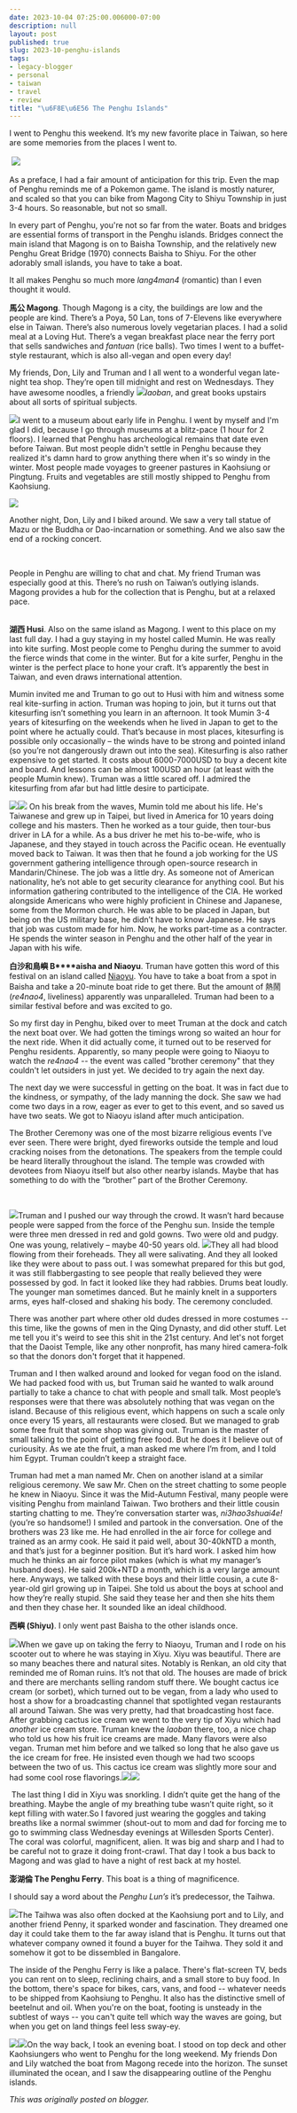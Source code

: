 ```yaml
---
date: 2023-10-04 07:25:00.006000-07:00
description: null
layout: post
published: true
slug: 2023-10-penghu-islands
tags:
- legacy-blogger
- personal
- taiwan
- travel
- review
title: "\u6F8E\u6E56 The Penghu Islands"
---
```




I went to Penghu this weekend. It’s my new favorite place in
Taiwan, so here are some memories from the places I went to.  
   
 ![](https://external-content.duckduckgo.com/iu/?u=https%3A%2F%2Ftse4.mm.bing.net%2Fth%3Fid%3DOIP.toTixt_ZYe6z2yFkFPwSdwHaHF%26pid%3DApi&f=1&ipt=8036036f0ab517a5e9b65890d191f21acf29a1959ada07e28c3ed29090eab876&ipo=images)   
  
As a preface, I had a fair amount of anticipation for this trip. Even the map of Penghu reminds me of a Pokemon game. The island is mostly naturer, and scaled so that you can bike from Magong City to Shiyu Township in just 3-4 hours. So reasonable, but not so small.

In every part of Penghu, you're not so far from the water. Boats and bridges are essential forms of transport in the Penghu islands. Bridges connect the main island that Magong is on to Baisha Township, and the relatively new Penghu Great Bridge (1970) connects Baisha to Shiyu. For the other adorably small islands, you have to take a boat.

It all makes Penghu so much more *lang4man4* (romantic) than I even thought it would.  
  
**馬公 Magong**. Though Magong is a city, the buildings are low and the people
are kind. There’s a Poya, 50 Lan, tons of 7-Elevens like everywhere
else in Taiwan. There’s also numerous lovely vegetarian places. I
had a solid meal at a Loving Hut. There’s a vegan breakfast place
near the ferry port that sells sandwiches and *fantuan* (rice balls).
Two times I went to a
buffet-style restaurant, which is also all-vegan and open every day!    
  
My
friends, Don, Lily and Truman and I all went to a wonderful vegan
late-night tea shop. They’re open till midnight and rest on
Wednesdays. They have awesome noodles, a friendly [![](https://blogger.googleusercontent.com/img/a/AVvXsEjBkkvtIsHY2fBbnzlNf6NxT0lZQHj4PCw_tFP8C5L-siIML-bbNZamXj30EJGE-1MVK6B30EqWooFliq3Fu4lwqaUVTBnxrDRsluvbhWeLDaqE1H27FrYq8QGN0yWcYCZ4X1R7h_l1FmvLLLekWyK89WWVdRyXoZc22_JMSXNKyV5zaOYLPP3LhXK_GbQ=w213-h160)](https://blogger.googleusercontent.com/img/a/AVvXsEjBkkvtIsHY2fBbnzlNf6NxT0lZQHj4PCw_tFP8C5L-siIML-bbNZamXj30EJGE-1MVK6B30EqWooFliq3Fu4lwqaUVTBnxrDRsluvbhWeLDaqE1H27FrYq8QGN0yWcYCZ4X1R7h_l1FmvLLLekWyK89WWVdRyXoZc22_JMSXNKyV5zaOYLPP3LhXK_GbQ)*laoban*,
and great books upstairs
about all sorts of spiritual subjects.

[![](https://blogger.googleusercontent.com/img/a/AVvXsEhdY58oVt4P915t7YOPCdn0CWG_-bYG5GRJrYMc5wzSSrMt772TorPDRspgZO7RUicCKkAwkzvXsEObIpk2DRbg3uc7Efo20Rxq_7Z5J7eGCJ1sJVQ_gnka1C5rS-YnrRxK8ncdKQJXj3cA4nXUxBQehGOBc6u3r8XvffNWQhHp0-jG7wm3OTaJsWsTrr8=w232-h174)](https://blogger.googleusercontent.com/img/a/AVvXsEhdY58oVt4P915t7YOPCdn0CWG_-bYG5GRJrYMc5wzSSrMt772TorPDRspgZO7RUicCKkAwkzvXsEObIpk2DRbg3uc7Efo20Rxq_7Z5J7eGCJ1sJVQ_gnka1C5rS-YnrRxK8ncdKQJXj3cA4nXUxBQehGOBc6u3r8XvffNWQhHp0-jG7wm3OTaJsWsTrr8)I went to a museum about early life in Penghu. I went by myself and I'm glad I did, because I go through museums at a blitz-pace (1 hour for 2 floors). I learned that Penghu has archeological remains that date even before Taiwan. But most people didn't settle in Penghu because they realized it's damn hard to grow anything there when it's so windy in the winter. Most people made voyages to greener pastures in Kaohsiung or Pingtung. Fruits and vegetables are still mostly shipped to Penghu from Kaohsiung.  

[![](https://blogger.googleusercontent.com/img/a/AVvXsEhytmcsTPYlAsQ2irS0dbhfYNQGlCKulDzfqgOuhkNb2G8g8IQ_Dpfrn5p9Ui5WEwySmhyAW2-QfvcivE6I43wuhhS2RMFdSSog5-gZuOIagApZNIROwLtgCH7l2Js6M3-o28c4kcRgNjsyjRkPL0_0w82psssXp1oR4AngtQ-4uP-nKaKhBZwZYgLnswY=w133-h177)](https://blogger.googleusercontent.com/img/a/AVvXsEhytmcsTPYlAsQ2irS0dbhfYNQGlCKulDzfqgOuhkNb2G8g8IQ_Dpfrn5p9Ui5WEwySmhyAW2-QfvcivE6I43wuhhS2RMFdSSog5-gZuOIagApZNIROwLtgCH7l2Js6M3-o28c4kcRgNjsyjRkPL0_0w82psssXp1oR4AngtQ-4uP-nKaKhBZwZYgLnswY)

Another night, Don, Lily and I biked around. We saw a very tall statue of Mazu or the Buddha or Dao-incarnation or something. And we also saw the end of a rocking concert. 

 

People
in Penghu are willing to chat
and chat. My friend Truman was especially good at this. There’s
no rush on Taiwan’s outlying islands. Magong provides a hub for the
collection that is Penghu, but at a relaxed pace. 
  
    
**湖西 Husi**.
Also on the same island as
Magong. I went to this place
on my last full day. I had a guy staying in my hostel called Mumin.
He was really into kite surfing. Most people come to Penghu during
the summer to avoid the fierce winds that come in the winter. But for
a kite surfer, Penghu in the winter is the perfect place to hone your
craft. It’s apparently the
best in Taiwan, and even draws international attention.  
  
Mumin
invited me and Truman to go out to Husi with him and
witness some real kite-surfing in action. Truman was hoping to join,
but it turns out that kitesurfing isn’t something you learn in an
afternoon. It took Mumin 3-4 years of kitesurfing on the weekends
when he lived in Japan to get to the point where he actually could.
That’s because in most places, kitesurfing is possible only
occasionally – the winds have to be strong and pointed inland (so
you’re not dangerously drawn out into the sea). Kitesurfing
is also rather expensive to get started. It
costs about 6000-7000USD to
buy a decent kite and board.
And lessons can be almost 100USD an hour (at
least with the people Mumin knew). Truman
was a little scared off. I admired the kitesurfing from afar but had
little desire to participate.

[![](https://blogger.googleusercontent.com/img/a/AVvXsEimROjYy8mAHdlXRPYLwkY3_1S437oxWIMUkdO1mm_0AOrLXPVtkC7ZFHEbr6Nyl-U_HUgPSvV-EmcgQ8ixAEz5SqyfetyKdWQK5we8NQRAKBldBK3fQ5lBsSE24FXchOC5UqwkWmtlbIlAyX2vrkfEsHbiFw1HAmEgzcBbZLLoXxqXDzW0QmTCv-3Jbns=w229-h172)](https://blogger.googleusercontent.com/img/a/AVvXsEimROjYy8mAHdlXRPYLwkY3_1S437oxWIMUkdO1mm_0AOrLXPVtkC7ZFHEbr6Nyl-U_HUgPSvV-EmcgQ8ixAEz5SqyfetyKdWQK5we8NQRAKBldBK3fQ5lBsSE24FXchOC5UqwkWmtlbIlAyX2vrkfEsHbiFw1HAmEgzcBbZLLoXxqXDzW0QmTCv-3Jbns)[![](https://blogger.googleusercontent.com/img/a/AVvXsEhxXUjXakRfv3-UdzgtDM4T1Zx2AUvc1H4icpdMRL1ap0RTprlyLRpZAfkBTCsn8ALjoqFF_1D1eMDJk7RZd9fcIHuYCHRQjtXBODz-JSx68Zj4E_Mpq3O6xoEl3o0vHoioda30341j_7VXy9s8oubQT4U7Cjo_eYNITkHD14Vg-OlJl0pRd8CiFXXXHeo=w235-h176)](https://blogger.googleusercontent.com/img/a/AVvXsEimROjYy8mAHdlXRPYLwkY3_1S437oxWIMUkdO1mm_0AOrLXPVtkC7ZFHEbr6Nyl-U_HUgPSvV-EmcgQ8ixAEz5SqyfetyKdWQK5we8NQRAKBldBK3fQ5lBsSE24FXchOC5UqwkWmtlbIlAyX2vrkfEsHbiFw1HAmEgzcBbZLLoXxqXDzW0QmTCv-3Jbns)
On
his break from the waves, Mumin told me about his life. He's Taiwanese and grew up in Taipei, but lived in
America for 10 years doing college and his masters. Then
he worked as a tour guide, then tour-bus driver in LA for a while. As
a bus driver he met his to-be-wife,
who is Japanese, and they
stayed in touch across the Pacific ocean. He
eventually moved back to Taiwan. It was then that he found a job
working for the US government gathering intelligence through
open-source research in Mandarin/Chinese. The
job was a little dry. As someone not of American nationality, he’s
not able to get security clearance for anything cool. But his
information gathering contributed to the intelligence of the CIA. He
worked alongside Americans who were highly proficient in Chinese and
Japanese, some from the Mormon church. He
was able to be placed in Japan, but being on the US military base, he
didn’t have to know Japanese. He says that job was custom made for
him. Now, he works
part-time as a contracter. He spends the winter season in Penghu and
the other half of the year in Japan with his wife.  
  
**白沙和鳥嶼 B****aisha
and Niaoyu**. Truman
have gotten this word of this festival on an island called [Niaoyu](https://zh.wikipedia.org/zh-tw/%E9%B3%A5%E5%B6%BC%E7%A6%8F%E5%BE%B7%E5%AE%AE). You have to take a boat from a spot in Baisha and take a 20-minute boat ride to get there. But the amount of 熱鬧 (*re4nao4*, liveliness) apparently was unparalleled. Truman had been to a similar festival before and was excited to go.

So my first day in Penghu, biked over to meet Truman at the dock and catch the next boat over. We had gotten the timings wrong so waited an hour for the next ride. When it did actually come, it turned out to be reserved for Penghu residents. Apparently, so many people were going to Niaoyu to watch the *re4nao4 --* the event was called "brother ceremony" that they couldn't let outsiders in just yet. We decided to try again the next day.  
  
 The
next day we were successful in getting on the boat. It was in fact
due to the kindness, or sympathy, of the
lady manning the dock. She
saw we had come two days in a row, eager as ever to get to this
event, and so saved us have two seats. We got to Niaoyu
island after much anticipation. 
  
  
 The
Brother Ceremony was one of the most bizarre religious events I’ve
ever seen. There were bright,
dyed fireworks outside the
temple and loud cracking noises from the detonations. The
speakers from the temple could be
heard literally throughout the island. The
temple was crowded with devotees from Niaoyu itself but
also other nearby islands. Maybe that has something to do with the
“brother” part of the Brother Ceremony.

 

[![](https://blogger.googleusercontent.com/img/a/AVvXsEgJ1w0Kn-MmLLt7wa7Gk66l1yE4_Md1w_GWQ94xINdGpGF9BsQ_0ukfSxRTMMhxid0H3XkDtSedikVnt6BSsTSztG5rhqRcRV0YJ9FPWg--V3Yywm1xLx11G41TGvR0sZCuT3nUri8bYJArz3iSp_syaVdjI6yK-W0GWng0hO6poXlxhnX8Ni_wppFeNK8)](https://blogger.googleusercontent.com/img/a/AVvXsEgJ1w0Kn-MmLLt7wa7Gk66l1yE4_Md1w_GWQ94xINdGpGF9BsQ_0ukfSxRTMMhxid0H3XkDtSedikVnt6BSsTSztG5rhqRcRV0YJ9FPWg--V3Yywm1xLx11G41TGvR0sZCuT3nUri8bYJArz3iSp_syaVdjI6yK-W0GWng0hO6poXlxhnX8Ni_wppFeNK8)Truman
and I pushed our way through the crowd. It wasn’t hard because
people were sapped from the force of the Penghu sun. Inside
the temple were three men dressed in red and gold gowns. Two
were old and pudgy. One was
young, relatively – maybe 40-50 years old. [![](https://blogger.googleusercontent.com/img/a/AVvXsEhzcOWX1lib3RG0GvR3ZRweJ3MJpsfHYbaS3qZpWrqRmL3Mo5337imWQsNnRCgAXXirsUX364X6iv0ODcuhRYNnss9QDYkv-bv56J8OThNbQrg9j19tvGOWcZBPKwjzyZ1kIiv22NMjfCvySxDND7gg57nre-xh_rjyL6V-W_dPeioqgSI0Hq02DBbvuOM)](https://blogger.googleusercontent.com/img/a/AVvXsEhzcOWX1lib3RG0GvR3ZRweJ3MJpsfHYbaS3qZpWrqRmL3Mo5337imWQsNnRCgAXXirsUX364X6iv0ODcuhRYNnss9QDYkv-bv56J8OThNbQrg9j19tvGOWcZBPKwjzyZ1kIiv22NMjfCvySxDND7gg57nre-xh_rjyL6V-W_dPeioqgSI0Hq02DBbvuOM)They
all had blood flowing from their foreheads. They
all were salivating. And they all looked like they were about to pass
out. I was somewhat prepared for this but god, it was still
flabbergasting to see people that really believed they were possessed
by god. In fact it looked like they had rabbies. Drums
beat loudly. The younger man sometimes danced. But he mainly knelt in
a supporters arms, eyes
half-closed and shaking his body. The
ceremony concluded.

There was another part where other old dudes dressed in more costumes -- this time, like the gowns of men in the Qing Dynasty, and did other stuff. Let me tell you it's weird to see this shit in the 21st century. And let's not forget that the Daoist Temple, like any other nonprofit, has many hired camera-folk so that the donors don't forget that it happened.

Truman
and I then walked around and looked for vegan food on the island. We
had packed food with us, but Truman said he wanted to walk around
partially to take a chance to chat with people and small talk. Most
people’s responses were that there was absolutely nothing that was
vegan on the island. Because of this religious event, which happens
on such a scale only once every 15 years, all
restaurants were closed. But we managed to grab some free fruit that
some shop was giving out. Truman is the master of small talking to
the point of getting free food. But he does it I believe out of
curiousity. As we ate the fruit, a man asked me where I’m from, and
I told him Egypt. Truman couldn’t keep a straight face.   
  
 Truman
had met a man named Mr. Chen on another island at a similar religious
ceremony. We saw Mr. Chen on the street chatting to some people he
knew in Niaoyu. Since it was
the Mid-Autumn Festival, many people were visiting Penghu from
mainland Taiwan. Two brothers
and their little cousin starting chatting to me. They’re
conversation starter was, *ni3hao3shuai4e!*(you’re so handsome!) I
smiled and partook in the conversation. One of the brothers was 23
like me. He had enrolled in the air force for college and trained as
an army cook. He said it paid well, about 30-40kNTD a month, and
that’s just for a beginner position. But it’s hard work. I asked
him how much he thinks an air force pilot makes (which is what my
manager’s husband does). He said 200k+NTD a month, which is a very
large amount here. Anyways,
we talked with these boys and their little cousin, a cute 8-year-old
girl growing up in Taipei. She told us about
the boys at school and how they’re really stupid. She
said they tease her and then she hits them and then they chase her.
It sounded like an ideal childhood.  
  
  
**西嶼 (Shiyu)**.
I only went past Baisha to the other islands once. 

[![](https://blogger.googleusercontent.com/img/a/AVvXsEgAUf1Gl4z_NIwDCcU7Il6u-D7qw7GcMFu7f8rZTHfuEqtcIy_rdTB6tgUh26JxQY9VDqcdXTVhwiyNH0IhDZBzlCj9-imNHQmdnyJ-MUzd2KtpZ0E3nf_Ko20MjczLdeeNHJSV1omL5jL4ayt1D_EGZsFq3ZL4e3jt-OiZ9ckhASYztnLaAss6OG3tdgE)](https://blogger.googleusercontent.com/img/a/AVvXsEgAUf1Gl4z_NIwDCcU7Il6u-D7qw7GcMFu7f8rZTHfuEqtcIy_rdTB6tgUh26JxQY9VDqcdXTVhwiyNH0IhDZBzlCj9-imNHQmdnyJ-MUzd2KtpZ0E3nf_Ko20MjczLdeeNHJSV1omL5jL4ayt1D_EGZsFq3ZL4e3jt-OiZ9ckhASYztnLaAss6OG3tdgE)When
we gave up on taking the ferry to Niaoyu, Truman and I rode on his
scooter out to where he was staying in Xiyu. Xiyu
was beautiful. There are so many beaches there and natural sites.
Notably is Renkan, an old city that reminded
me of Roman ruins. It’s not that old. The houses are made of brick
and there are merchants selling random stuff there. We bought cactus
ice cream (or sorbet),
which turned out to be vegan, from a lady who used to host a show for
a broadcasting channel that spotlighted vegan restaurants all around
Taiwan. She was very pretty,
had that broadcasting host
face. After grabbing cactus
ice cream
we went to the very tip of Xiyu which had *another* ice
cream store. Truman knew the *laoban*
there, too, a nice chap who
told us how his fruit ice creams are made. Many flavors were also
vegan. Truman met him before and we talked so long that he also gave
us the ice cream for free. He insisted even though we had two scoops
between the two of us. This cactus ice cream was slightly
more sour and had some cool rose flavorings.[![](https://blogger.googleusercontent.com/img/a/AVvXsEiBTI_-a-99lzZzNBrNJNWHMYTBxp4xo_zaULp0cVcC2l7eC20VK-upOXrYaN_I95bBMQGkDQVX6wMkv9fSBZQXRvivsW94cqWLlCF4H96W6nLTnT0FhV_qG5Pjvf854OBTjCKK6Bi8EpWXRkX6lp_yM-BnuYgaml7gbrSTXoFH7XDNKs66ZwoT_B1jlIU)](https://blogger.googleusercontent.com/img/a/AVvXsEiBTI_-a-99lzZzNBrNJNWHMYTBxp4xo_zaULp0cVcC2l7eC20VK-upOXrYaN_I95bBMQGkDQVX6wMkv9fSBZQXRvivsW94cqWLlCF4H96W6nLTnT0FhV_qG5Pjvf854OBTjCKK6Bi8EpWXRkX6lp_yM-BnuYgaml7gbrSTXoFH7XDNKs66ZwoT_B1jlIU)[![](https://blogger.googleusercontent.com/img/a/AVvXsEhiekeumpSkm8Yb2XXNdD1Y1nb98fUouXiQwILLTl_mdhN_qz6MFYT7H0tHJdDbNF2_vBYaYVrrErzMFlhYLF5cPbUoFsC3ARkHwxedIJ3okkH-ltTkmARMF65SyM389_mf45fafh8dkyri7IJpvHA_djhz0ZvdPZyrcMphrTIslnS6ELOVLlPhnPyFRr8)](https://blogger.googleusercontent.com/img/a/AVvXsEhiekeumpSkm8Yb2XXNdD1Y1nb98fUouXiQwILLTl_mdhN_qz6MFYT7H0tHJdDbNF2_vBYaYVrrErzMFlhYLF5cPbUoFsC3ARkHwxedIJ3okkH-ltTkmARMF65SyM389_mf45fafh8dkyri7IJpvHA_djhz0ZvdPZyrcMphrTIslnS6ELOVLlPhnPyFRr8)

 The
last thing I did in Xiyu was snorkling.
I didn’t quite get the hang
of the breathing. Maybe the
angle of my breathing tube wasn’t quite right, so it kept filling
with water.So
I favored just wearing the goggles and taking breaths like a normal
swimmer (shout-out to mom and dad for forcing me to go to swimming
class Wednesday evenings at
Willesden Sports Center). The
coral was colorful, magnificent, alien. It
was big and sharp and I had to be careful not to graze it doing
front-crawl. That day I took
a bus back to Magong and was glad to have a night of rest back at my
hostel.  
  
  
**澎湖倫 The Penghu Ferry**. This boat is a thing
of magnificence.  
  
I
should say a word about the
*Penghu Lun’s* it’s
predecessor, the Taihwa. 

[![](https://blogger.googleusercontent.com/img/a/AVvXsEjceHFLWcLFYjTIcYnjGwVwu6RFgPUkj_zwk5v9Pj1iCEZtyBdKx1FkrYYVxBesNJWek9TG_BaviPdZvOKKv-he-5FoA22a3p6h-V8xV7kgNZdElp7OPP66wWXHyX6SGr0X-dErYB9vcdHgQL44aSecz45H1DAtug-oGG-v7x79DvUOokCFKhKg5ozctgA)](https://blogger.googleusercontent.com/img/a/AVvXsEjceHFLWcLFYjTIcYnjGwVwu6RFgPUkj_zwk5v9Pj1iCEZtyBdKx1FkrYYVxBesNJWek9TG_BaviPdZvOKKv-he-5FoA22a3p6h-V8xV7kgNZdElp7OPP66wWXHyX6SGr0X-dErYB9vcdHgQL44aSecz45H1DAtug-oGG-v7x79DvUOokCFKhKg5ozctgA)The
Taihwa was also often docked at the Kaohsiung port and to Lily, and
another friend Penny, it sparked wonder and fascination. They dreamed
one day it could take them to the far away island that is Penghu. It
turns out that whatever company owned it found a buyer for the
Taihwa. They sold it and
somehow it got to be dissembled in Bangalore. 
  

  
The inside of the Penghu
Ferry is like a palace. There's flat-screen TV, beds you can rent on to
sleep, reclining chairs, and a small store to buy food. In the bottom,
there's space for bikes, cars, vans, and food -- whatever needs to be
shipped from Kaohsiung to Penghu. It also has the distinctive smell of
beetelnut and oil. When you're on the boat, footing is unsteady in the
subtlest of ways -- you can't quite tell which way the waves are going,
but when you get on land things feel less sway-ey.

[![](https://blogger.googleusercontent.com/img/a/AVvXsEjDDfkp1leH_c4w6hgRTBdYNGFteabb239NtMdsNd42VFwa6WgKis_ZE6KXEVyEYo9zOrOthbaYC11hpiYVow8QXCV-yohMvyIrEWgqGLNcb709Xph2NZlrm7xyOJ2hx-S4m24MfEK1_2zb__lO6RMSXXsU5XSHKrlqMkunOP6Xy7siUkljcEje9A7-u_E)](https://blogger.googleusercontent.com/img/a/AVvXsEjDDfkp1leH_c4w6hgRTBdYNGFteabb239NtMdsNd42VFwa6WgKis_ZE6KXEVyEYo9zOrOthbaYC11hpiYVow8QXCV-yohMvyIrEWgqGLNcb709Xph2NZlrm7xyOJ2hx-S4m24MfEK1_2zb__lO6RMSXXsU5XSHKrlqMkunOP6Xy7siUkljcEje9A7-u_E)[![](https://blogger.googleusercontent.com/img/a/AVvXsEjLmr-PHaeOVNyZmOkZ8BKjvnjWiKDftFACZACqXnMNr8_McifYdvmlV_BrwPVhagFnV2VBUbZO8G_NxaIsmNh6GoBwAaqkE-USHME9sqgu7dQap9CkBE_0DsRa6ltJjbbbP3hG64CD945pQpZgeOVJLHOv5dJSp2P0pXLmsi0HMR1bKM-ZW29_CfPqE44)](https://blogger.googleusercontent.com/img/a/AVvXsEjLmr-PHaeOVNyZmOkZ8BKjvnjWiKDftFACZACqXnMNr8_McifYdvmlV_BrwPVhagFnV2VBUbZO8G_NxaIsmNh6GoBwAaqkE-USHME9sqgu7dQap9CkBE_0DsRa6ltJjbbbP3hG64CD945pQpZgeOVJLHOv5dJSp2P0pXLmsi0HMR1bKM-ZW29_CfPqE44)On
the way back, I took an evening boat. I stood on top deck and other
Kaohsiungers who went to Penghu for the long weekend. My friends Don and
Lily watched the boat from Magong recede into the horizon. The sunset
illuminated the ocean, and I saw the disappearing outline of the Penghu
islands.

*This was originally posted on blogger.*
